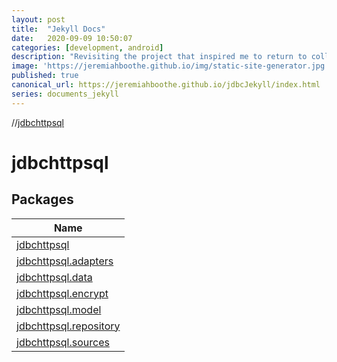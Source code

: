 ```yaml
---
layout: post
title:  "Jekyll Docs"
date:   2020-09-09 10:50:07
categories: [development, android]
description: "Revisiting the project that inspired me to return to college after 20 years, and earn my Computer Science Degree"
image: 'https://jeremiahboothe.github.io/img/static-site-generator.jpg'
published: true
canonical_url: https://jeremiahboothe.github.io/jdbcJekyll/index.html
series: documents_jekyll
---
```


//[jdbchttpsql](index.md)

# jdbchttpsql

## Packages

| Name |
|---|
| [jdbchttpsql](jdbchttpsql/jdbchttpsql/index.md) |
| [jdbchttpsql.adapters](jdbchttpsql/jdbchttpsql.adapters/index.md) |
| [jdbchttpsql.data](jdbchttpsql/jdbchttpsql.data/index.md) |
| [jdbchttpsql.encrypt](jdbchttpsql/jdbchttpsql.encrypt/index.md) |
| [jdbchttpsql.model](jdbchttpsql/jdbchttpsql.model/index.md) |
| [jdbchttpsql.repository](jdbchttpsql/jdbchttpsql.repository/index.md) |
| [jdbchttpsql.sources](jdbchttpsql/jdbchttpsql.sources/index.md) |
